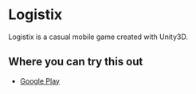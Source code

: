 # Logistix

Logistix is a casual mobile game created with Unity3D.


## Where you can try this out
- [Google Play](https://play.google.com/store/apps/details?id=com.donix.logistix)
